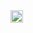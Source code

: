   <a href="http://qiita.com/k-ic">
    <img height="20" src="https://qiita-badge.apiapi.app/s/k-ic/posts.svg" />
  </a>
